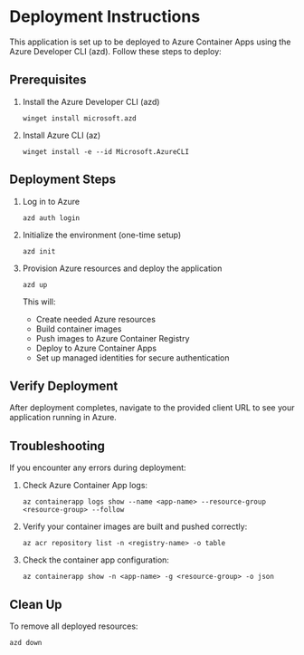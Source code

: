 # Deployment Instructions

This application is set up to be deployed to Azure Container Apps using the Azure Developer CLI (azd). Follow these steps to deploy:

## Prerequisites

1. Install the Azure Developer CLI (azd)
   ```
   winget install microsoft.azd
   ```

2. Install Azure CLI (az)
   ```
   winget install -e --id Microsoft.AzureCLI
   ```

## Deployment Steps

1. Log in to Azure
   ```
   azd auth login
   ```

2. Initialize the environment (one-time setup)
   ```
   azd init
   ```

3. Provision Azure resources and deploy the application
   ```
   azd up
   ```
   This will:
   - Create needed Azure resources
   - Build container images
   - Push images to Azure Container Registry
   - Deploy to Azure Container Apps
   - Set up managed identities for secure authentication

## Verify Deployment

After deployment completes, navigate to the provided client URL to see your application running in Azure.

## Troubleshooting

If you encounter any errors during deployment:

1. Check Azure Container App logs:
   ```
   az containerapp logs show --name <app-name> --resource-group <resource-group> --follow
   ```

2. Verify your container images are built and pushed correctly:
   ```
   az acr repository list -n <registry-name> -o table
   ```

3. Check the container app configuration:
   ```
   az containerapp show -n <app-name> -g <resource-group> -o json
   ```

## Clean Up

To remove all deployed resources:
   ```
   azd down
   ```
